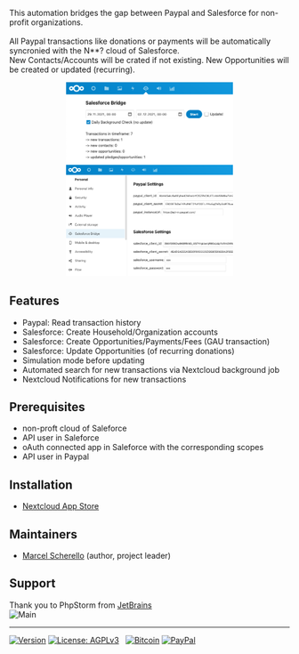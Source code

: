 This automation bridges the gap between Paypal and Salesforce for non-profit organizations.<br><br>
All Paypal transactions like donations or payments will be automatically syncronied with the N**? cloud of Salesforce.<br>
New Contacts/Accounts will be crated if not existing. New Opportunities will be created or updated (recurring).

<p align="center">
<img src="https://raw.githubusercontent.com/rello/sfbridge/master/screenshots/app.png" alt="Main" width="300" title="SFBridge">
<img src="https://raw.githubusercontent.com/rello/sfbridge/master/screenshots/settings.png" alt="Main" width="300" title="SFBridge">
</p>

## Features
- Paypal: Read transaction history
- Salesforce: Create Household/Organization accounts
- Salesforce: Create Opportunities/Payments/Fees (GAU transaction)
- Salesforce: Update Opportunities (of recurring donations)
- Simulation mode before updating
- Automated search for new transactions via Nextcloud background job
- Nextcloud Notifications for new transactions

## Prerequisites
- non-proft cloud of Saleforce
- API user in Saleforce
- oAuth connected app in Saleforce with the corresponding scopes
- API user in Paypal

## Installation
- [Nextcloud App Store](https://apps.nextcloud.com/apps/sfbridge)

## Maintainers
- [Marcel Scherello](https://github.com/rello) (author, project leader)

## Support
Thank you to PhpStorm from [JetBrains](https://www.jetbrains.com/?from=AudioPlayerforNextcloudandownCloud) <br>
<img src="https://raw.githubusercontent.com/rello/data/master/screenshots/jetbrains.svg" alt="Main" width="100" title="Analytics">

---

[![Version](https://img.shields.io/github/release/rello/analytics.svg)](https://github.com/rello/sfbridge/blob/master/CHANGELOG.md)&#160;[![License: AGPLv3](https://img.shields.io/badge/license-AGPLv3-blue.svg)](http://www.gnu.org/licenses/agpl-3.0)&#160;&#160;&#160;[![Bitcoin](https://img.shields.io/badge/donate-Bitcoin-blue.svg)](https://github.com/rello/audioplayer/wiki/donate)&#160;[![PayPal](https://img.shields.io/badge/donate-PayPal-blue.svg)](https://github.com/rello/audioplayer/wiki/donate)
